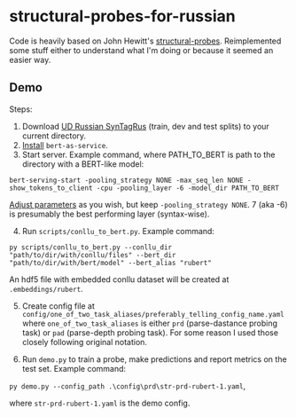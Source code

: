 # structural-probes-for-russian

Code is heavily based on John Hewitt's [structural-probes](https://github.com/john-hewitt/structural-probes). Reimplemented some stuff either to understand what I'm doing or because it seemed an easier way.

## Demo

Steps:

1. Download [UD Russian SynTagRus](https://universaldependencies.org/treebanks/ru_syntagrus/index.html#ud-russian-syntagrus) (train, dev and test splits) to your current directory.
2. [Install](https://bert-as-service.readthedocs.io/en/latest/section/get-start.html#installation) `bert-as-service`.
3. Start server. Example command, where PATH_TO_BERT is path to the directory with a BERT-like model:

`bert-serving-start -pooling_strategy NONE -max_seq_len NONE -show_tokens_to_client -cpu -pooling_layer -6 -model_dir PATH_TO_BERT`

[Adjust parameters](https://bert-as-service.readthedocs.io/en/latest/source/server.html#BERT%20Parameters) as you wish, but keep `-pooling_strategy NONE`. 7 (aka -6) is presumably the best performing layer (syntax-wise).

4. Run `scripts/conllu_to_bert.py`. Example command:

`py scripts/conllu_to_bert.py --conllu_dir "path/to/dir/with/conllu/files" --bert_dir "path/to/dir/with/bert/model" --bert_alias "rubert"`

An hdf5 file with embedded conllu dataset will be created at `.embeddings/rubert`.

5. Create config file at `config/one_of_two_task_aliases/preferably_telling_config_name.yaml` where `one_of_two_task_aliases` is either `prd` (parse-dastance probing task) or `pad` (parse-depth probing task). For some reason I used those closely following original notation.

6. Run `demo.py` to train a probe, make predictions and report metrics on the test set. Example command:

`py demo.py --config_path .\config\prd\str-prd-rubert-1.yaml`,

where `str-prd-rubert-1.yaml` is the demo config.
